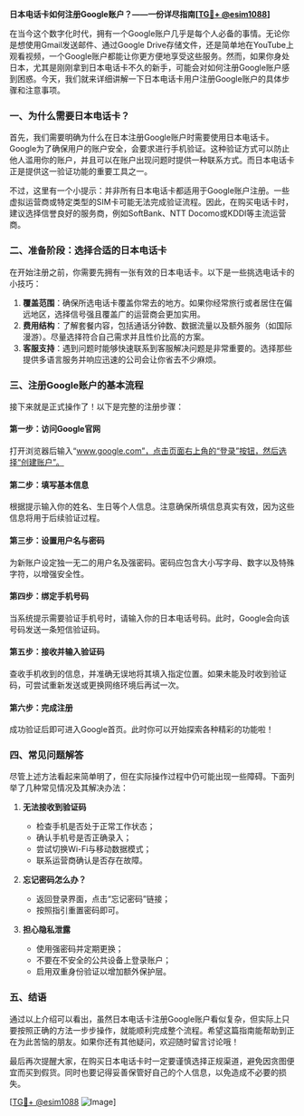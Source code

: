 **日本电话卡如何注册Google账户？——一份详尽指南[[TG💪+ @esim1088](https://t.me/s/esim1088)]**

在当今这个数字化时代，拥有一个Google账户几乎是每个人必备的事情。无论你是想使用Gmail发送邮件、通过Google Drive存储文件，还是简单地在YouTube上观看视频，一个Google账户都能让你更方便地享受这些服务。然而，如果你身处日本，尤其是刚刚拿到日本电话卡不久的新手，可能会对如何注册Google账户感到困惑。今天，我们就来详细讲解一下日本电话卡用户注册Google账户的具体步骤和注意事项。

### 一、为什么需要日本电话卡？

首先，我们需要明确为什么在日本注册Google账户时需要使用日本电话卡。Google为了确保用户的账户安全，会要求进行手机验证。这种验证方式可以防止他人滥用你的账户，并且可以在账户出现问题时提供一种联系方式。而日本电话卡正是提供这一验证功能的重要工具之一。

不过，这里有一个小提示：并非所有日本电话卡都适用于Google账户注册。一些虚拟运营商或特定类型的SIM卡可能无法完成验证流程。因此，在购买电话卡时，建议选择信誉良好的服务商，例如SoftBank、NTT Docomo或KDDI等主流运营商。

### 二、准备阶段：选择合适的日本电话卡

在开始注册之前，你需要先拥有一张有效的日本电话卡。以下是一些挑选电话卡的小技巧：

1. **覆盖范围**：确保所选电话卡覆盖你常去的地方。如果你经常旅行或者居住在偏远地区，选择信号强且覆盖广的运营商会更加实用。
2. **费用结构**：了解套餐内容，包括通话分钟数、数据流量以及额外服务（如国际漫游）。尽量选择符合自己需求并且性价比高的方案。
3. **客服支持**：遇到问题时能够快速联系到客服解决问题是非常重要的。选择那些提供多语言服务并响应迅速的公司会让你省去不少麻烦。

### 三、注册Google账户的基本流程

接下来就是正式操作了！以下是完整的注册步骤：

#### 第一步：访问Google官网
打开浏览器后输入“www.google.com”，点击页面右上角的“登录”按钮，然后选择“创建账户”。

#### 第二步：填写基本信息
根据提示输入你的姓名、生日等个人信息。注意确保所填信息真实有效，因为这些信息将用于后续验证过程。

#### 第三步：设置用户名与密码
为新账户设定独一无二的用户名及强密码。密码应包含大小写字母、数字以及特殊字符，以增强安全性。

#### 第四步：绑定手机号码
当系统提示需要验证手机号时，请输入你的日本电话号码。此时，Google会向该号码发送一条短信验证码。

#### 第五步：接收并输入验证码
查收手机收到的信息，并准确无误地将其填入指定位置。如果未能及时收到验证码，可尝试重新发送或更换网络环境后再试一次。

#### 第六步：完成注册
成功验证后即可进入Google首页。此时你可以开始探索各种精彩的功能啦！

### 四、常见问题解答

尽管上述方法看起来简单明了，但在实际操作过程中仍可能出现一些障碍。下面列举了几种常见情况及其解决办法：

1. **无法接收到验证码**
   - 检查手机是否处于正常工作状态；
   - 确认手机号是否正确录入；
   - 尝试切换Wi-Fi与移动数据模式；
   - 联系运营商确认是否存在故障。

2. **忘记密码怎么办？**
   - 返回登录界面，点击“忘记密码”链接；
   - 按照指引重置密码即可。

3. **担心隐私泄露**
   - 使用强密码并定期更换；
   - 不要在不安全的公共设备上登录账户；
   - 启用双重身份验证以增加额外保护层。

### 五、结语

通过以上介绍可以看出，虽然日本电话卡注册Google账户看似复杂，但实际上只要按照正确的方法一步步操作，就能顺利完成整个流程。希望这篇指南能帮助到正在为此苦恼的朋友。如果你还有其他疑问，欢迎随时留言讨论哦！

最后再次提醒大家，在购买日本电话卡时一定要谨慎选择正规渠道，避免因贪图便宜而买到假货。同时也要记得妥善保管好自己的个人信息，以免造成不必要的损失。

[[TG💪+ @esim1088](https://t.me/s/esim1088) ![Image](https://i.postimg.cc/4NQfJmqS/Snipaste-2025-05-13-00-14-12.png)]